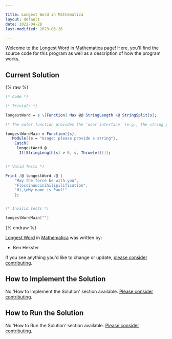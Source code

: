 ```yaml
---

title: Longest Word in Mathematica
layout: default
date: 2022-04-28
last-modified: 2023-03-26

---
```


Welcome to the [Longest Word](https://sampleprograms.io/projects/longest-word) in [Mathematica](https://sampleprograms.io/languages/mathematica) page! Here, you'll find the source code for this program as well as a description of how the program works.

## Current Solution

{% raw %}

```mathematica
(* Code *)

(* Trivial: *)

longestWord = s \[Function] Max @@ StringLength /@ StringSplit[s];

(* The outer function provides the 'user interface' (e.g., the string parsing): *)

longestWordMain = Function[{s},
   Module[{e = "Usage: please provide a string"},
    Catch[
     longestWord @
      If[StringLength[s] > 0, s, Throw[e]]]]];


(* Valid Tests *)

Print /@ longestWord /@ {
    "May the force be with you",
    "Floccinaucinihilipilification",
    "Hi,\nMy name is Paul!"
    };


(* Invalid Tests *)

longestWordMain[""]
```

{% endraw %}

[Longest Word](https://sampleprograms.io/projects/longest-word) in [Mathematica](https://sampleprograms.io/languages/mathematica) was written by:

- Ben Hekster

If you see anything you'd like to change or update, [please consider contributing](https://github.com/TheRenegadeCoder/sample-programs).

## How to Implement the Solution

No 'How to Implement the Solution' section available. [Please consider contributing](https://github.com/TheRenegadeCoder/sample-programs-website).

## How to Run the Solution

No 'How to Run the Solution' section available. [Please consider contributing](https://github.com/TheRenegadeCoder/sample-programs-website).